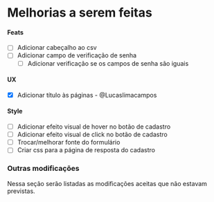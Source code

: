 # Melhorias a serem feitas
#### Feats
- [ ] Adicionar cabeçalho ao csv
- [ ] Adicionar campo de verificação de senha
    - [ ] Adicionar verificação se os campos de senha são iguais

#### UX
- [X] Adicionar título às páginas - @Lucaslimacampos

#### Style
- [ ] Adicionar efeito visual de hover no botão de cadastro
- [ ] Adicionar efeito visual de click no botão de cadastro
- [ ] Trocar/melhorar fonte do formulário
- [ ] Criar css para a página de resposta do cadastro

### Outras modificações
Nessa seção serão listadas as modificações aceitas que não estavam previstas.
